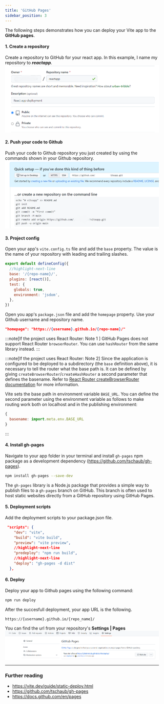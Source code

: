 ```yaml
---
title: 'GitHub Pages'
sidebar_position: 3
---
```

The following steps demonstrates how you can deploy your Vite app to the **GitHub pages**.

#### 1. Create a repository 
Create a repository to GitHub for your react app. In this example, I name my repository to ***reactapp***.
![w:700](./img/newrepo2.PNG)

#### 2. Push your code to Github 
Push your code to Github repository you just created by using the commands shown in your Github repository.
![w:700](./img/settings.PNG)

#### 3. Project config 
Open your app's `vite.config.ts` file and add the `base` property. The value is the name of your repository with leading and trailing slashes.
```js title="vite.config.ts"
export default defineConfig({
  //highlight-next-line
  base: '/{repo-name}/',
  plugins: [react()],
  test: {
    globals: true,
    environment: 'jsdom',
  },
})
```
Open you app's `package.json` file and add the `homepage` property. Use your Github username and repository name.

```json
"homepage": "https://{username}.github.io/{repo-name}/"
```
:::note[If the project uses React Router: Note 1 ]
  GitHub Pages does not support React Router `browserRouter`. You can use `hashRouter` from the same library instead.
:::

:::note[If the project uses React Router: Note 2]
  Since the application is configured to be deployed to a subdirectory (the `base` definition above), it is necessary to tell the router what the base path is. It can be defined by giving `createBrowserRouter`/`createHashRouter` a second parameter that defines the basename. Refer to [React Router createBrowserRouter documentation](https://reactrouter.com/en/main/routers/create-browser-router#basename) for more information.

  Vite sets the base path in environment variable `BASE_URL`. You can define the second parameter using the environment variable  as follows to make routing work both on localhost and in the publishing environment:

  ```js
  {
    basename: import.meta.env.BASE_URL
  }
  ```
:::

#### 4. Install gh-pages 
Navigate to your app folder in your terminal and install `gh-pages` npm package as a development dependency (https://github.com/tschaub/gh-pages).

```bash
npm install gh-pages --save-dev
```
The `gh-pages` library is a Node.js package that provides a simple way to publish files to a `gh-pages` branch on GitHub. This branch is often used to host static websites directly from a GitHub repository using GitHub Pages.

#### 5. Deployment scripts 
Add the deployment scripts to your package.json file.
```json title="package.json"
 "scripts": {
    "dev": "vite",
    "build": "vite build",
    "preview": "vite preview",
    //highlight-next-line
    "predeploy": "npm run build",
    //highlight-next-line
    "deploy": "gh-pages -d dist"
  },
```
#### 6. Deploy
Deploy your app to Github pages using the following command:
```bash
npm run deploy
```
After the succesfull deployment, your app URL is the following.
```
https://{username}.github.io/{repo_name}/
```
You can find the url from your repository's **Settings | Pages**
![](./img/ghpages_url.PNG)

---
### Further reading
- https://vite.dev/guide/static-deploy.html
- https://github.com/tschaub/gh-pages
- https://docs.github.com/en/pages